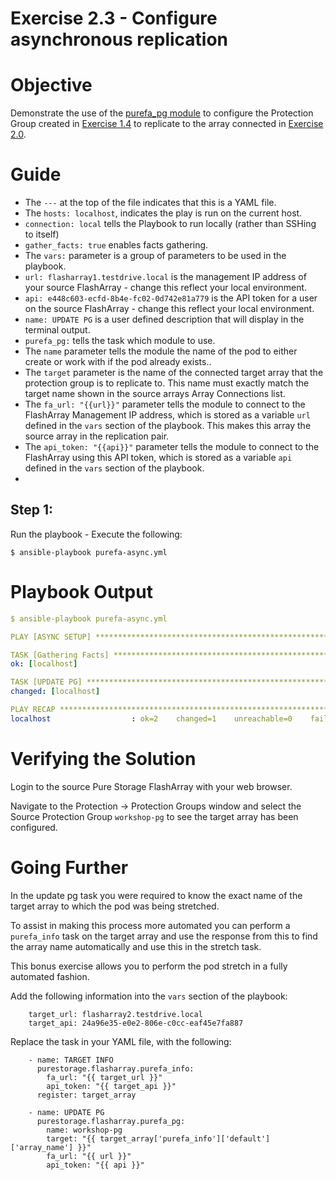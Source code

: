 # Exercise 2.3 - Configure asynchronous replication

# Objective

Demonstrate the use of the [purefa_pg module](https://docs.ansible.com/ansible/latest/collections/purestorage/flasharray/purefa_pg_module.html) to configure the Protection Group created in [Exercise 1.4](https://github.com/PureStorage-OpenConnect/ansible-flasharray-workshop/blob/master/1.4-pgroup) to replicate to the array connected in [Exercise 2.0](https://github.com/PureStorage-OpenConnect/ansible-flasharray-workshop/blob/master/2.0-connect-arrays).

# Guide

- The `---` at the top of the file indicates that this is a YAML file.
- The `hosts: localhost`, indicates the play is run on the current host.
- `connection: local` tells the Playbook to run locally (rather than SSHing to itself)
- `gather_facts: true` enables facts gathering.
- The `vars:` parameter is a group of parameters to be used in the playbook.
- `url: flasharray1.testdrive.local` is the management IP address of your source FlashArray - change this reflect your local environment.
- `api: e448c603-ecfd-8b4e-fc02-0d742e81a779` is the API token for a user on the source FlashArray - change this reflect your local environment.
- `name: UPDATE PG` is a user defined description that will display in the terminal output.
- `purefa_pg:` tells the task which module to use.
- The `name` parameter tells the module the name of the pod to either create or work with if the pod already exists..
- The `target` parameter is the name of the connected target array that the protection group is to replicate to. This name must exactly match the target name shown in the source arrays Array Connections list.
- The `fa_url: "{{url}}"` parameter tells the module to connect to the FlashArray Management IP address, which is stored as a variable `url` defined in the `vars` section of the playbook. This makes this array the source array in the replication pair.
- The `api_token: "{{api}}"` parameter tells the module to connect to the FlashArray using this API token, which is stored as a variable `api` defined in the `vars` section of the playbook.
-

## Step 1:

Run the playbook - Execute the following:

```
$ ansible-playbook purefa-async.yml
```

# Playbook Output

```yaml
$ ansible-playbook purefa-async.yml

PLAY [ASYNC SETUP] ******************************************************************************************************

TASK [Gathering Facts] **************************************************************************************************
ok: [localhost]

TASK [UPDATE PG] ********************************************************************************************************
changed: [localhost]

PLAY RECAP **************************************************************************************************************
localhost                  : ok=2    changed=1    unreachable=0    failed=0    skipped=0    rescued=0    ignored=0
```

# Verifying the Solution

Login to the source Pure Storage FlashArray with your web browser.

Navigate to the Protection -> Protection Groups window and select the Source Protection Group `workshop-pg` to see the target array has been configured.

# Going Further

In the update pg task you were required to know the exact name of the target array to which the pod was being stretched.

To assist in making this process more automated you can perform a `purefa_info` task on the target array and use the response from this to find the array name automatically and use this in the stretch task.

This bonus exercise allows you to perform the pod stretch in a fully automated fashion.

Add the following information into the `vars` section of the playbook:

```
    target_url: flasharray2.testdrive.local
    target_api: 24a96e35-e0e2-806e-c0cc-eaf45e7fa887
```

Replace the task in your YAML file, with the following:

```
    - name: TARGET INFO
      purestorage.flasharray.purefa_info:
        fa_url: "{{ target_url }}"
        api_token: "{{ target_api }}"
      register: target_array

    - name: UPDATE PG
      purestorage.flasharray.purefa_pg:
        name: workshop-pg
        target: "{{ target_array['purefa_info']['default']['array_name'] }}"
        fa_url: "{{ url }}"
        api_token: "{{ api }}"
```
